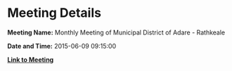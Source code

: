 # Meeting Details

**Meeting Name:** Monthly Meeting of Municipal District of Adare - Rathkeale

**Date and Time:** 2015-06-09 09:15:00

**[Link to Meeting](https://www.limerick.ie/council/whats-on/monthly-meeting-municipal-district-adare-rathkeale-19)**
